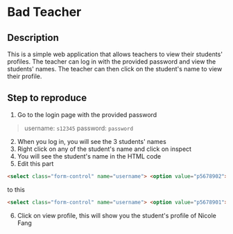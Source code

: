 # Bad Teacher

## Description
This is a simple web application that allows teachers to view their students' profiles. The teacher can log in with the provided password and view the students' names. The teacher can then click on the student's name to view their profile.

## Step to reproduce 
1. Go to the login page with the provided password
> username: `s12345`
> password: `password`

2. When you log in, you will see the 3 students' names
3. Right click on any of the student's name and click on inspect
4. You will see the student's name in the HTML code
5. Edit this part
```html
<select class="form-control" name="username"> <option value="p5678902">Nicholas Lim</option> <option value="p5678903">Susan Leah Michael</option> <option value="p5678904">Timothy Chang</option> </select>
```

to this
```html
<select class="form-control" name="username"> <option value="p5678901">Nicholas Lim</option> <option value="p5678903">Susan Leah Michael</option> <option value="p5678904">Timothy Chang</option> </select>
```

6. Click on view profile, this will show you the student's profile of Nicole Fang

